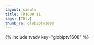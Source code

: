 ```yaml
--- 
layout: sieutv
title: TR1608 s1
tags: [TRtv]
thumb_re: globiptv1608
---
```

{% include tvadv key="globiptv1608" %} 

